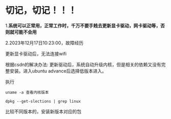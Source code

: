 # **切记，切记！！！**

1.**系统可以正常用，正常工作时，千万不要手贱去更新显卡驱动，网卡驱动等，否则就可能不会用**



2.2023年12月17日10:23:00，故障经历

  更新显卡驱动后，无法连接wifi

  根据csdn的解决办法: 更新驱动后，系统自动升级内核，但是相关的依赖又没有完整安装。进入ubuntu advance后选择低版本进入。

执行

```shell
uname -a 查看内核版本

dpkg --get-slections | grep linux
```

比较不同版本的，安装新版本对应的包

